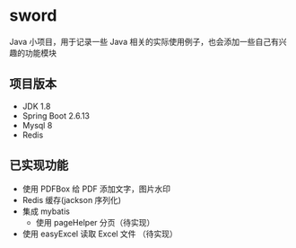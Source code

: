 # sword
Java 小项目，用于记录一些 Java 相关的实际使用例子，也会添加一些自己有兴趣的功能模块

## 项目版本
- JDK 1.8
- Spring Boot 2.6.13
- Mysql 8
- Redis 

##  已实现功能
- 使用 PDFBox 给 PDF 添加文字，图片水印
- Redis 缓存(jackson 序列化)
- 集成 mybatis
  - 使用 pageHelper 分页（待实现）
- 使用 easyExcel 读取 Excel 文件 （待实现）